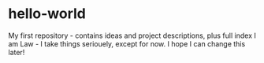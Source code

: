 # hello-world
My first repository - contains ideas and project descriptions, plus full index
I am Law - I take things seriouely, except for now.
I hope I can change this later!

